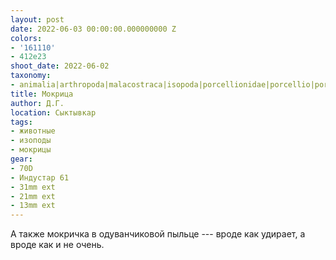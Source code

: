 ```yaml
---
layout: post
date: 2022-06-03 00:00:00.000000000 Z
colors:
- '161110'
- 412e23
shoot_date: 2022-06-02
taxonomy:
- animalia|arthropoda|malacostraca|isopoda|porcellionidae|porcellio|porcellio scaber
title: Мокрица
author: Д.Г.
location: Сыктывкар
tags:
- животные
- изоподы
- мокрицы
gear:
- 70D
- Индустар 61
- 31mm ext
- 21mm ext
- 13mm ext
---
```

А также мокричка в одуванчиковой пыльце ---  вроде как удирает, а вроде как и не очень.


